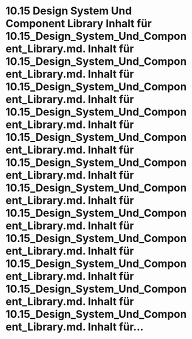 # 10.15 Design System Und Component Library Inhalt für 10.15_Design_System_Und_Component_Library.md. Inhalt für 10.15_Design_System_Und_Component_Library.md. Inhalt für 10.15_Design_System_Und_Component_Library.md. Inhalt für 10.15_Design_System_Und_Component_Library.md. Inhalt für 10.15_Design_System_Und_Component_Library.md. Inhalt für 10.15_Design_System_Und_Component_Library.md. Inhalt für 10.15_Design_System_Und_Component_Library.md. Inhalt für 10.15_Design_System_Und_Component_Library.md. Inhalt für 10.15_Design_System_Und_Component_Library.md. Inhalt für 10.15_Design_System_Und_Component_Library.md. Inhalt für 10.15_Design_System_Und_Component_Library.md. Inhalt für 10.15_Design_System_Und_Component_Library.md. Inhalt für...
